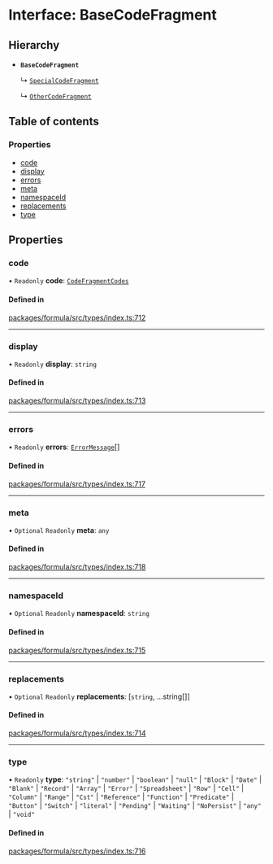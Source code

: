 # Interface: BaseCodeFragment

## Hierarchy

- **`BaseCodeFragment`**

  ↳ [`SpecialCodeFragment`](SpecialCodeFragment.md)

  ↳ [`OtherCodeFragment`](OtherCodeFragment.md)

## Table of contents

### Properties

- [code](BaseCodeFragment.md#code)
- [display](BaseCodeFragment.md#display)
- [errors](BaseCodeFragment.md#errors)
- [meta](BaseCodeFragment.md#meta)
- [namespaceId](BaseCodeFragment.md#namespaceid)
- [replacements](BaseCodeFragment.md#replacements)
- [type](BaseCodeFragment.md#type)

## Properties

### <a id="code" name="code"></a> code

• `Readonly` **code**: [`CodeFragmentCodes`](../README.md#codefragmentcodes)

#### Defined in

[packages/formula/src/types/index.ts:712](https://github.com/mashcard/mashcard/blob/main/packages/formula/src/types/index.ts#L712)

---

### <a id="display" name="display"></a> display

• `Readonly` **display**: `string`

#### Defined in

[packages/formula/src/types/index.ts:713](https://github.com/mashcard/mashcard/blob/main/packages/formula/src/types/index.ts#L713)

---

### <a id="errors" name="errors"></a> errors

• `Readonly` **errors**: [`ErrorMessage`](ErrorMessage.md)[]

#### Defined in

[packages/formula/src/types/index.ts:717](https://github.com/mashcard/mashcard/blob/main/packages/formula/src/types/index.ts#L717)

---

### <a id="meta" name="meta"></a> meta

• `Optional` `Readonly` **meta**: `any`

#### Defined in

[packages/formula/src/types/index.ts:718](https://github.com/mashcard/mashcard/blob/main/packages/formula/src/types/index.ts#L718)

---

### <a id="namespaceid" name="namespaceid"></a> namespaceId

• `Optional` `Readonly` **namespaceId**: `string`

#### Defined in

[packages/formula/src/types/index.ts:715](https://github.com/mashcard/mashcard/blob/main/packages/formula/src/types/index.ts#L715)

---

### <a id="replacements" name="replacements"></a> replacements

• `Optional` `Readonly` **replacements**: [`string`, ...string[]]

#### Defined in

[packages/formula/src/types/index.ts:714](https://github.com/mashcard/mashcard/blob/main/packages/formula/src/types/index.ts#L714)

---

### <a id="type" name="type"></a> type

• `Readonly` **type**: `"string"` \| `"number"` \| `"boolean"` \| `"null"` \| `"Block"` \| `"Date"` \| `"Blank"` \| `"Record"` \| `"Array"` \| `"Error"` \| `"Spreadsheet"` \| `"Row"` \| `"Cell"` \| `"Column"` \| `"Range"` \| `"Cst"` \| `"Reference"` \| `"Function"` \| `"Predicate"` \| `"Button"` \| `"Switch"` \| `"literal"` \| `"Pending"` \| `"Waiting"` \| `"NoPersist"` \| `"any"` \| `"void"`

#### Defined in

[packages/formula/src/types/index.ts:716](https://github.com/mashcard/mashcard/blob/main/packages/formula/src/types/index.ts#L716)
